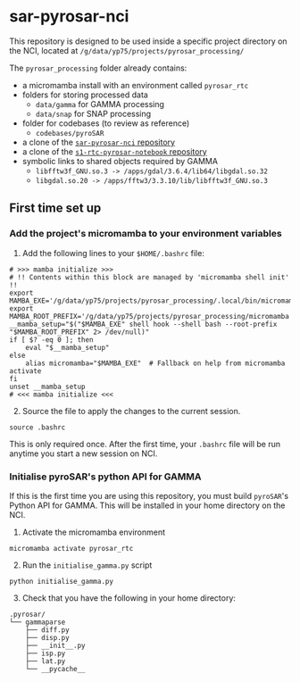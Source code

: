 # sar-pyrosar-nci

This repository is designed to be used inside a specific project directory on the NCI, located at `/g/data/yp75/projects/pyrosar_processing/`

The `pyrosar_processing` folder already contains:

- a micromamba install with an environment called `pyrosar_rtc`
- folders for storing processed data
    - `data/gamma` for GAMMA processing
    - `data/snap` for SNAP processing
- folder for codebases (to review as reference)
    - `codebases/pyroSAR`
- a clone of the [`sar-pyrosar-nci` repository](https://github.com/GeoscienceAustralia/sar-pyrosar-nci)
- a clone of the [`s1-rtc-pyrosar-notebook` repository](https://github.com/abradley60/s1-rtc-pyrosar-notebook)
- symbolic links to shared objects required by GAMMA
    - `libfftw3f_GNU.so.3 -> /apps/gdal/3.6.4/lib64/libgdal.so.32`
    - `libgdal.so.20 -> /apps/fftw3/3.3.10/lib/libfftw3f_GNU.so.3`

## First time set up

### Add the project's micromamba to your environment variables
1. Add the following lines to your `$HOME/.bashrc` file:
```
# >>> mamba initialize >>>
# !! Contents within this block are managed by 'micromamba shell init' !!
export MAMBA_EXE='/g/data/yp75/projects/pyrosar_processing/.local/bin/micromamba';
export MAMBA_ROOT_PREFIX='/g/data/yp75/projects/pyrosar_processing/micromamba';
__mamba_setup="$("$MAMBA_EXE" shell hook --shell bash --root-prefix "$MAMBA_ROOT_PREFIX" 2> /dev/null)"
if [ $? -eq 0 ]; then
    eval "$__mamba_setup"
else
    alias micromamba="$MAMBA_EXE"  # Fallback on help from micromamba activate
fi
unset __mamba_setup
# <<< mamba initialize <<<
```
2. Source the file to apply the changes to the current session.
```
source .bashrc
```

This is only required once. After the first time, your `.bashrc` file will be run anytime you start a new session on NCI.

### Initialise pyroSAR's python API for GAMMA
If this is the first time you are using this repository, you must build `pyroSAR`'s Python API for GAMMA. This will be installed in your home directory on the NCI.

1. Activate the micromamba environment
```
micromamba activate pyrosar_rtc
```
2. Run the `initialise_gamma.py` script
```
python initialise_gamma.py
```
3. Check that you have the following in your home directory:
```
.pyrosar/
└── gammaparse
    ├── diff.py
    ├── disp.py 
    ├── __init__.py
    ├── isp.py
    ├── lat.py
    └── __pycache__
```